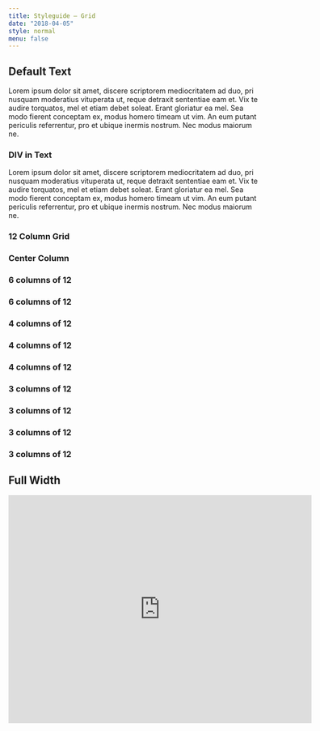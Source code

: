 ```yaml
---
title: Styleguide – Grid
date: "2018-04-05"
style: normal
menu: false
---
```

## Default Text

Lorem ipsum dolor sit amet, discere scriptorem mediocritatem ad duo, pri nusquam moderatius vituperata ut, reque detraxit sententiae eam et. Vix te audire torquatos, mel et etiam debet soleat. Erant gloriatur ea mel. Sea modo fierent conceptam ex, modus homero timeam ut vim. An eum putant periculis referrentur, pro et ubique inermis nostrum. Nec modus maiorum ne.

<div class="centerColumn">

### DIV in Text
Lorem ipsum dolor sit amet, discere scriptorem mediocritatem ad duo, pri nusquam moderatius vituperata ut, reque detraxit sententiae eam et. Vix te audire torquatos, mel et etiam debet soleat. Erant gloriatur ea mel. Sea modo fierent conceptam ex, modus homero timeam ut vim. An eum putant periculis referrentur, pro et ubique inermis nostrum. Nec modus maiorum ne.


</div>


<div class="grid debug">
  <div class="col1to12">
    <h3 class="line">12 Column Grid</h3>
  </div>
  <div class="centerColumn">
    <h3 class="line">Center Column</h3>
  </div>

  <div class="grid">
    <div class="col1to6">
      <h3 class="line">6 columns of 12</h3>
    </div>
    <div class="col7to12">
      <h3 class="line">6 columns of 12</h3>
    </div>
  </div>

  <div class="grid">
    <div class="col1to4">
      <h3 class="line">4 columns of 12</h3>
    </div>
    <div class="col5to8">
      <h3 class="line">4 columns of 12</h3>
    </div>
    <div class="col9to12">
      <h3 class="line">4 columns of 12</h3>
    </div>
  </div>

  <div class="grid">
    <div class="col1to3">
      <h3 class="line">3 columns of 12</h3>
    </div>
    <div class="col4to6">
      <h3 class="line">3 columns of 12</h3>
    </div>
    <div class="col7to9">
      <h3 class="line">3 columns of 12</h3>
    </div>
    <div class="col10to12">
      <h3 class="line">3 columns of 12</h3>
    </div>
  </div>
</div>

## Full Width

<div class="fullwidth responsive h60 m-h40">
    <iframe src="https://www.google.com/maps/embed?pb=!1m18!1m12!1m3!1d2701.3833538486647!2d8.492635815823236!3d47.3849526791706!2m3!1f0!2f0!3f0!3m2!1i1024!2i768!4f13.1!3m3!1m2!1s0x47900bcb7d715cc5%3A0x2cf9fe2bc7f69093!2sBadenerstrasse+585%2C+8048+Z%C3%BCrich!5e0!3m2!1sen!2sch!4v1524348094322" width="600" height="450" frameborder="0" style="border:0" allowfullscreen></iframe>
</div>
